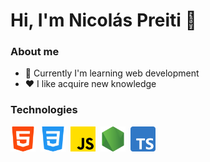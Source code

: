 # Hi, I'm Nicolás Preiti 👋

### About me

- :rocket: Currently I'm learning web development
- :heart: I like acquire new knowledge

### Technologies

<style>
  .skillsConteiner {
    display: flex;
    gap: 8px
  }

  .skills {
    width: 40px;
    height: 40px;
    object-fit: contain;
  }
</style>

<div class="skillsConteiner">
  <img class="skills" src="https://raw.githubusercontent.com/NicolasPreiti/NicolasPreiti/main/images/html-5.png" />
  <img class="skills" src="https://raw.githubusercontent.com/NicolasPreiti/NicolasPreiti/main/images/css-3.png" />
  <img class="skills" src="https://raw.githubusercontent.com/NicolasPreiti/NicolasPreiti/main/images/js.png" />
  <img class="skills" src="https://raw.githubusercontent.com/NicolasPreiti/NicolasPreiti/main/images/node-js.png" />
  <img class="skills" src="https://raw.githubusercontent.com/NicolasPreiti/NicolasPreiti/main/images/ts.png" />
</div>
